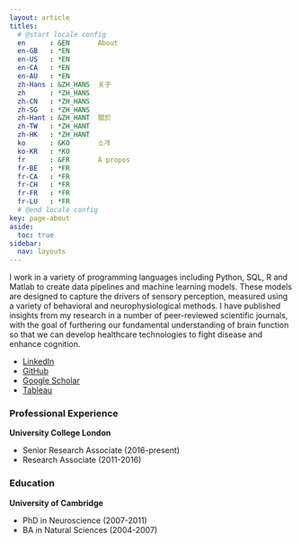 ```yaml
---
layout: article
titles:
  # @start locale config
  en      : &EN       About
  en-GB   : *EN
  en-US   : *EN
  en-CA   : *EN
  en-AU   : *EN
  zh-Hans : &ZH_HANS  关于
  zh      : *ZH_HANS
  zh-CN   : *ZH_HANS
  zh-SG   : *ZH_HANS
  zh-Hant : &ZH_HANT  關於
  zh-TW   : *ZH_HANT
  zh-HK   : *ZH_HANT
  ko      : &KO       소개
  ko-KR   : *KO
  fr      : &FR       À propos
  fr-BE   : *FR
  fr-CA   : *FR
  fr-CH   : *FR
  fr-FR   : *FR
  fr-LU   : *FR
  # @end locale config
key: page-about
aside:
  toc: true
sidebar:
  nav: layouts
---
```




I work in a variety of programming languages including Python, SQL, R and Matlab to create data pipelines and machine learning models. These models are designed to capture the drivers of sensory perception, measured using a variety of behavioral and neurophysiological methods. I have published insights from my research in a number of peer-reviewed scientific journals, with the goal of furthering our fundamental understanding of brain function so that we can develop healthcare technologies to fight disease and enhance cognition.

- [LinkedIn](https://linkedin.com/in/stephen-town/)
- [GitHub](https://github.com/stephentown42)
- [Google Scholar](scholar.google.co.uk/citations?user=P95jaL8AAAAJ&hl=en&oi=ao)
- [Tableau](public.tableau.com/app/profile/stephen.town3919#!/)




### Professional Experience
**University College London**
- Senior Research Associate (2016-present)
- Research Associate (2011-2016)


### Education

**University of Cambridge**
- PhD in Neuroscience (2007-2011)
- BA in Natural Sciences (2004-2007)
